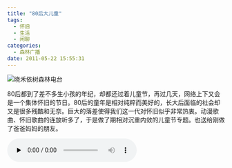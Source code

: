 ```yaml
---
title: "80后大儿童"
tags:
  - 怀旧
  - 生活
  - 闲聊
categories:
  - 森林广播
date: 2011-05-22 15:55:31
---
```


![晓禾依树森林电台](../../../images/radiocover/radio_018.jpg) 

80后都到了差不多生小孩的年纪，却都还过着儿童节，再过几天，网络上下又会是一个集体怀旧的节日。80后的童年是相对纯粹而美好的，长大后面临的社会却又是很多残酷和无奈。巨大的落差使得我们这一代对怀旧似乎非常热衷。动漫歌曲、怀旧歌曲的连放听多了，于是做了期相对沉重内敛的儿童节专题。也送给刚做了爸爸妈妈的朋友。   

<audio id="audio" controls="" preload="none">
  <source id="mp3" src="http://www.coletree.com/radio/coletree_radio_018.mp3">
</audio>